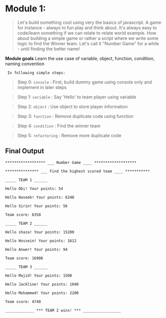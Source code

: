 Module 1:  
==========================
>Let's build something cool using very the basics of javascript. A game for instance - always to fun play and think about.
It's always easy to code/learn something if we can relate to relate world example. How about building a simple game or rather a script where we write some logic to find the Winner team. Let's call it "Number Game" for a while - until finding the better name!  

**Module goals**
Learn the use case of variable, object, function, condition, naming convention

``` In following simple steps:```
> Step 0: `console`     : First, build dummy game using console only and implement in later steps 

> Step 1: `variable`    : Say 'Hello' to team player using variable

> Step 2: `object`      : Use object to store player information

> Step 3: `function`    : Remove duplicate code using function

> Step 4: `condition`   : Find the winner team

> Step 5: `refactoring` : Remove more duplicate code

## Final Output

```
****************** ___ Number Game ____ *******************

*************** ___ Find the highest scored team ____ ***********

_____ TEAM 1 ______

Hello Obi! Your points: 54

Hello Haseeb! Your points: 6248

Hello Sirin! Your points: 56

Team score: 6358

_____ TEAM 2 ______

Hello shaza! Your points: 15200

Hello Hossein! Your points: 1612

Hello Anwer! Your points: 94

Team score: 16906

_____ TEAM 3 ______

Hello Majid! Your points: 1500

Hello Jackline! Your points: 1040

Hello Mohammed! Your points: 2200

Team score: 4740

_____________ *** TEAM 2 wins! *** _________________
```
